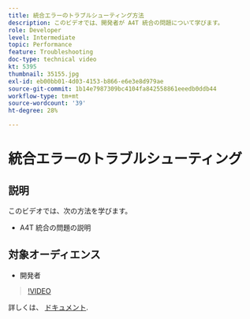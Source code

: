 ```yaml
---
title: 統合エラーのトラブルシューティング方法
description: このビデオでは、開発者が A4T 統合の問題について学びます。
role: Developer
level: Intermediate
topic: Performance
feature: Troubleshooting
doc-type: technical video
kt: 5395
thumbnail: 35155.jpg
exl-id: eb00bb01-4d03-4153-b866-e6e3e8d979ae
source-git-commit: 1b14e7987309bc4104fa842558861eeedb0ddb44
workflow-type: tm+mt
source-wordcount: '39'
ht-degree: 28%

---
```


# 統合エラーのトラブルシューティング

## 説明

このビデオでは、次の方法を学びます。

* A4T 統合の問題の説明

## 対象オーディエンス

* 開発者

>[!VIDEO](https://video.tv.adobe.com/v/35155/?quality=12)

詳しくは、 [ドキュメント](https://experienceleague.adobe.com/docs/target/using/integrate/a4t/troubleshoot-a4t/a4t-troubleshooting.html?lang=en).
